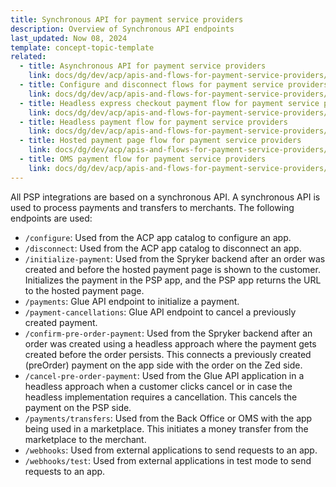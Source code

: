 ```yaml
---
title: Synchronous API for payment service providers
description: Overview of Synchronous API endpoints
last_updated: Now 08, 2024
template: concept-topic-template
related:
  - title: Asynchronous API for payment service providers
    link: docs/dg/dev/acp/apis-and-flows-for-payment-service-providers/asynchronous-api-for-payment-service-providers.html
  - title: Configure and disconnect flows for payment service providers
    link: docs/dg/dev/acp/apis-and-flows-for-payment-service-providers/configure-and-disconnect-flows-for-payment-service-providers.html
  - title: Headless express checkout payment flow for payment service providers
    link: docs/dg/dev/acp/apis-and-flows-for-payment-service-providers/headless-express-checkout-payment-flow-for-payment-service-providers.html
  - title: Headless payment flow for payment service providers
    link: docs/dg/dev/acp/apis-and-flows-for-payment-service-providers/headless-payment-flow-for-payment-service-providers.html
  - title: Hosted payment page flow for payment service providers
    link: docs/dg/dev/acp/apis-and-flows-for-payment-service-providers/hosted-payment-page-flow-for-payment-service-providers.html
  - title: OMS payment flow for payment service providers
    link: docs/dg/dev/acp/apis-and-flows-for-payment-service-providers/oms-payment-flow-for-payment-service-providers.html
---
```


All PSP integrations are based on a synchronous API. A synchronous API is used to process payments and transfers to merchants. The following endpoints are used:

- `/configure`: Used from the ACP app catalog to configure an app.
- `/disconnect`: Used from the ACP app catalog to disconnect an app.
- `/initialize-payment`: Used from the Spryker backend after an order was created and before the hosted payment page is shown to the customer. Initializes the payment in the PSP app, and the PSP app returns the URL to the hosted payment page.
- `/payments`: Glue API endpoint to initialize a payment.
- `/payment-cancellations`: Glue API endpoint to cancel a previously created payment.
- `/confirm-pre-order-payment`: Used from the Spryker backend after an order was created using a headless approach where the payment gets created before the order persists. This connects a previously created (preOrder) payment on the app side with the order on the Zed side.
- `/cancel-pre-order-payment`: Used from the Glue API application in a headless approach when a customer clicks cancel or in case the headless implementation requires a cancellation. This cancels the payment on the PSP side.
- `/payments/transfers`: Used from the Back Office or OMS with the app being used in a marketplace. This initiates a money transfer from the marketplace to the merchant.
- `/webhooks`: Used from external applications to send requests to an app.
- `/webhooks/test`: Used from external applications in test mode to send requests to an app.
